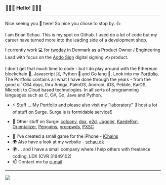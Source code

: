 ### 👋👋👋 Hello! 👋👋👋

***

Nice seeing you 🫵 here! So nice you chose to stop by. 👍

I am Brian Schau. This is my spot on Github. I used do a lot of code but my career have turned more into the leading side of a development shop.

I currently work 💻 for [twoday](https://twoday.com/) in Denmark as a Product Owner / Engineering Lead with focus on the [Addo Sign](https://addosign.com/) digital signing ✍️ product.

I don't get that much time to code - but I do play around with the Ethereum blockchain 🔗, Javascript 🇯, Python 🐍 and Go lang 💚.
Look into my [Portfolio](https://github.com/bschau/Portfolio). The Portfolio contains all what I have done through the years - from the good ol' C64 days, thru Amiga, PalmOS, Android, iOS, Pebble, KaiOS, Microbit to Cloud based technologies. In all sorts of programming languages such as C, C#, Go, Java and Python.

- ⚡ Stuff ... [My Portfolio](https://github.com/bschau/Portfolio) and please also visit my ["laboratory"](https://expo.surge.sh/) (I host a lot of stuff on Surge. Surge is is formidable service!)
* 💽 Other stuff on Surge: [colconv](https://colconv.surge.sh), [dox](https://dox.surge.sh), [e2d](https://e2d.surge.sh), [Juggler](https://juggler.surge.sh), [KaedeRxn](https://kaederxn.surge.sh), [Orientalizer](https://orientalizer.surge.sh), [Penguins](https://penguins.surge.sh), [procpwds](https://procpwds.surge.sh), [PXSC](https://pxsc.surge.sh)
- 📱 I've created a small game for the iPhone - [iChains](https://github.com/bschau/iChains)
- 🌍 Also have a look at my website - [schau.dk](https://schau.dk/)
- 🌍 ... and I have a small company where I help others with freelance coding, LDX (CVR 31649102)
- 📫 Contact me by [e-mail](mailto:brian@schau.dk)

***

<a href="https://github.com/anuraghazra/github-readme-stats">
  <img align="center" src="https://github-readme-stats.vercel.app/api/top-langs/?username=bschau&langs_count=8&layout=compact&theme=radical" />
</a>
